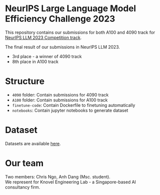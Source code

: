 # NeurIPS Large Language Model Efficiency Challenge 2023
This repository contains our submissions for both A100 and 4090 track for [NeurIPS LLM 2023 Competition track](https://llm-efficiency-challenge.github.io/).

The final result of our submissions in NeurIPS LLM 2023.
- 3rd place - a winner of 4090 track
- 8th place in A100 track

# Structure
- `4090` folder: Contain submissions for 4090 track
- `A100` folder: Contain submissions for A100 track
- `finetune-code`: Contain Dockerfile to finetuning automatically
- `notebooks`: Contain jupyter notebooks to generate dataset

# Dataset
Datasets are available [here](https://huggingface.co/quyanh).

# Our team
Two members: Chris Ngo, Anh Dang (Msc. student).   
We represent for Knovel Engineering Lab - a Singapore-based AI consultancy firm.